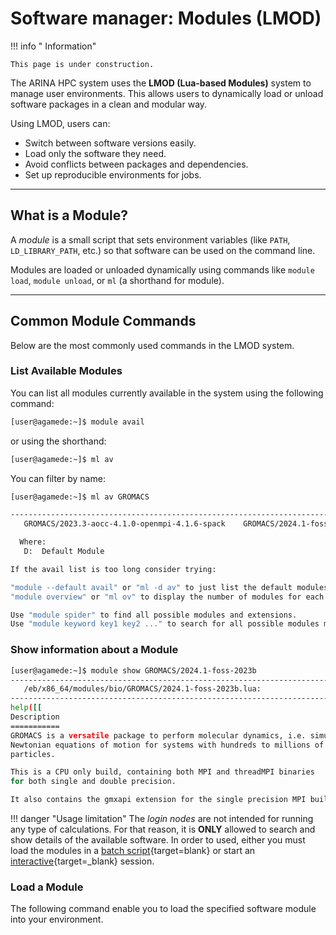 # Software manager: Modules (LMOD)

!!! info " Information" 

    This page is under construction.


The ARINA HPC system uses the **LMOD (Lua-based Modules)** system to manage user environments. This allows users to dynamically load or unload software packages in a clean and modular way.

Using LMOD, users can:

- Switch between software versions easily.
- Load only the software they need.
- Avoid conflicts between packages and dependencies.
- Set up reproducible environments for jobs.

---

## What is a Module?

A *module* is a small script that sets environment variables (like `PATH`, `LD_LIBRARY_PATH`, etc.) so that software can be used on the command line.

Modules are loaded or unloaded dynamically using commands like `module load`, `module unload`, or `ml` (a shorthand for module).

---

## Common Module Commands

Below are the most commonly used commands in the LMOD system.

### List Available Modules

You can list all modules currently available in the system using the following command:

```bash
[user@agamede:~]$ module avail

```
or using the shorthand:
```bash
[user@agamede:~]$ ml av

```



You can filter by name:

```bash
[user@agamede:~]$ ml av GROMACS

----------------------------------------------------------------------------------- /eb/x86_64/modules/bio -----------------------------------------------------------------------------------
   GROMACS/2023.3-aocc-4.1.0-openmpi-4.1.6-spack    GROMACS/2024.1-foss-2023b-CUDA-12.4.0    GROMACS/2024.1-foss-2023b (D)

  Where:
   D:  Default Module

If the avail list is too long consider trying:

"module --default avail" or "ml -d av" to just list the default modules.
"module overview" or "ml ov" to display the number of modules for each name.

Use "module spider" to find all possible modules and extensions.
Use "module keyword key1 key2 ..." to search for all possible modules matching any of the "keys".


```

### Show information about a Module

```bash
[user@agamede:~]$ module show GROMACS/2024.1-foss-2023b
------------------------------------------------------------------------------------------------------------------------------------------------------------------------------------------
   /eb/x86_64/modules/bio/GROMACS/2024.1-foss-2023b.lua:
------------------------------------------------------------------------------------------------------------------------------------------------------------------------------------------
help([[
Description
===========
GROMACS is a versatile package to perform molecular dynamics, i.e. simulate the
Newtonian equations of motion for systems with hundreds to millions of
particles.

This is a CPU only build, containing both MPI and threadMPI binaries
for both single and double precision.

It also contains the gmxapi extension for the single precision MPI build.

```

!!! danger "Usage limitation" 
    The *login nodes* are not intended for running any type of calculations.
    For that reason, it is **ONLY** allowed to search and show details of the available software. 
    In order to used, either you must load the modules in a [batch script]("Hardware/nodes.md"){target=blank} or start an [interactive](){target=_blank} session. 

### Load a Module 

The following command enable you to load the specified software module into your environment.

